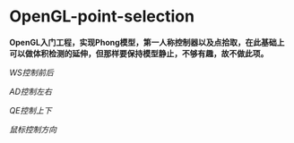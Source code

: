 # OpenGL-point-selection

**OpenGL入门工程，实现Phong模型，第一人称控制器以及点拾取，在此基础上可以做体积检测的延伸，但那样要保持模型静止，不够有趣，故不做此项。**

*WS控制前后*

*AD控制左右*

*QE控制上下*

*鼠标控制方向*